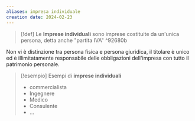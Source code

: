 ```yaml
---
aliases: impresa individuale
creation date: 2024-02-23
---
```


>[!def]
>Le **Imprese individuali** sono imprese costituite da un'unica persona, detta anche "partita IVA"
^92680b

Non vi è distinzione tra persona fisica e persona giuridica, il titolare è unico ed è illimitatamente responsabile delle obbligazioni dell'impresa con tutto il patrimonio personale.

>[!esempio]
>Esempi di **imprese individuali**
>- commercialista
>- Ingegnere
>- Medico
>- Consulente
>- ...
